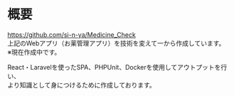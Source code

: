 # 概要
https://github.com/si-n-ya/Medicine_Check  
上記のWebアプリ（お薬管理アプリ）を技術を変えて一から作成しています。  
※現在作成中です。

React・Laravelを使ったSPA、PHPUnit、Dockerを使用してアウトプットを行い、  
より知識として身につけるために作成しております。
